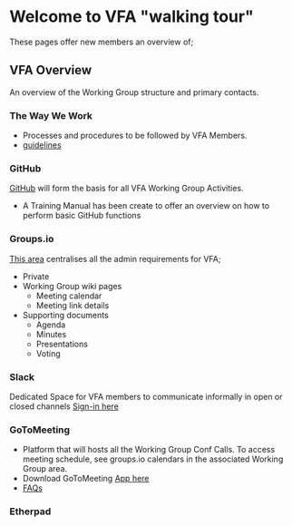 # Welcome to VFA "walking tour" 
These pages offer new members an overview of;

## VFA Overview
An overview of the Working Group structure and primary contacts.

### The Way We Work
- Processes and procedures to be followed by VFA Members. 
- [guidelines](https://github.com/volumetricformat/the_way_we_work/blob/proposal/Rules/the_way_we_work.md)

### GitHub 
[GitHub](https://github.com/volumetricformat) will form the basis for all VFA Working Group Activities.
- A Training Manual has been create to offer an overview on how to perform basic GitHub functions

### Groups.io
[This area](https://volumetric.groups.io/g/main) centralises all the admin requirements for VFA;
- Private
- Working Group wiki pages
  - Meeting calendar 
  - Meeting link details
- Supporting documents
  - Agenda
  - Minutes
  - Presentations
  - Voting 

### Slack
Dedicated Space for VFA members to communicate informally in open or closed channels
[Sign-in here](https://slack.com/signin#/signin)

### GoToMeeting
- Platform that will hosts all the Working Group Conf Calls. To access meeting schedule, see groups.io calendars in the associated Working Group area.
- Download GoToMeeting [App here](https://global.gotomeeting.com/install)
- [FAQs](https://support.goto.com/meeting)

### Etherpad
